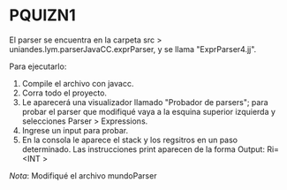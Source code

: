 # PQUIZN1
El parser se encuentra en la carpeta src > uniandes.lym.parserJavaCC.exprParser, y se llama "ExprParser4.jj". 

Para ejecutarlo:

1. Compile el archivo con javacc.
2. Corra todo el proyecto.
3. Le aparecerá una visualizador llamado "Probador de parsers"; para probar el parser que modifiqué vaya a la esquina superior izquierda y selecciones Parser > Expressions.
4. Ingrese un input para probar.
5. En la consola le aparece el stack y los regsitros en un paso determinado. Las instrucciones print aparecen de la forma Output: Ri= \<INT \>

*Nota*: Modifiqué el archivo mundoParser
